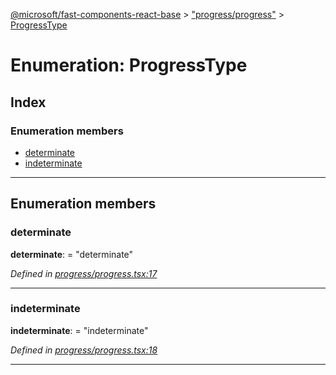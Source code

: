 [@microsoft/fast-components-react-base](../README.md) > ["progress/progress"](../modules/_progress_progress_.md) > [ProgressType](../enums/_progress_progress_.progresstype.md)

# Enumeration: ProgressType

## Index

### Enumeration members

* [determinate](_progress_progress_.progresstype.md#determinate)
* [indeterminate](_progress_progress_.progresstype.md#indeterminate)

---

## Enumeration members

<a id="determinate"></a>

###  determinate

**determinate**:  = "determinate"

*Defined in [progress/progress.tsx:17](https://github.com/Microsoft/fast-dna/blob/164dd3ca/packages/fast-components-react-base/src/progress/progress.tsx#L17)*

___
<a id="indeterminate"></a>

###  indeterminate

**indeterminate**:  = "indeterminate"

*Defined in [progress/progress.tsx:18](https://github.com/Microsoft/fast-dna/blob/164dd3ca/packages/fast-components-react-base/src/progress/progress.tsx#L18)*

___

